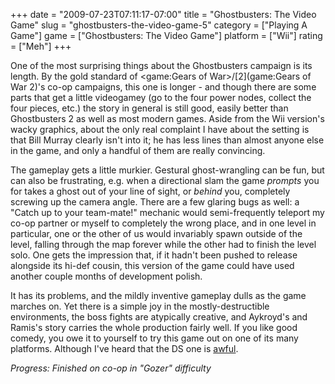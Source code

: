 +++
date = "2009-07-23T07:11:17-07:00"
title = "Ghostbusters: The Video Game"
slug = "ghostbusters-the-video-game-5"
category = ["Playing A Game"]
game = ["Ghostbusters: The Video Game"]
platform = ["Wii"]
rating = ["Meh"]
+++

One of the most surprising things about the Ghostbusters campaign is its length.  By the gold standard of <game:Gears of War>/[2](game:Gears of War 2)'s co-op campaigns, this one is longer - and though there are some parts that get a little videogamey (go to the four power nodes, collect the four pieces, etc.) the story in general is still good, easily better than Ghostbusters 2 as well as most modern games.  Aside from the Wii version's wacky graphics, about the only real complaint I have about the setting is that Bill Murray clearly isn't into it; he has less lines than almost anyone else in the game, and only a handful of them are really convincing.

The gameplay gets a little murkier.  Gestural ghost-wrangling can be fun, but can also be frustrating, e.g. when a directional slam the game <i>prompts</i> you for takes a ghost out of your line of sight, or <i>behind</i> you, completely screwing up the camera angle.  There are a few glaring bugs as well: a "Catch up to your team-mate!" mechanic would semi-frequently teleport my co-op partner or myself to completely the wrong place, and in one level in particular, one or the other of us would invariably spawn outside of the level, falling through the map forever while the other had to finish the level solo.  One gets the impression that, if it hadn't been pushed to release alongside its hi-def cousin, this version of the game could have used another couple months of development polish.

It has its problems, and the mildly inventive gameplay dulls as the game marches on.  Yet there is a simple joy in the mostly-destructible environments, the boss fights are atypically creative, and Aykroyd's and Ramis's story carries the whole production fairly well.  If you like good comedy, you owe it to yourself to try this game out on one of its many platforms.  Although I've heard that the DS one is <a href="http://www.metacritic.com/games/platforms/ds/ghostbusters">awful</a>.

<i>Progress: Finished on co-op in "Gozer" difficulty</i>